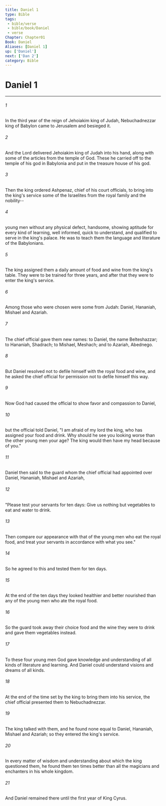 ```yaml
---
title: Daniel 1
type: Bible
tags:
 - bible/verse
 - bible/book/Daniel
 - verse
Chapter: Chapter01
Book: Daniel
Aliases: [Daniel 1]
up: ['Daniel']
next: ['Dan 2']
category: Bible
---
```

# Daniel 1

***


###### 1 
In the third year of the reign of Jehoiakim king of Judah, Nebuchadnezzar king of Babylon came to Jerusalem and besieged it. 

###### 2 
And the Lord delivered Jehoiakim king of Judah into his hand, along with some of the articles from the temple of God. These he carried off to the temple of his god in Babylonia and put in the treasure house of his god. 

###### 3 
Then the king ordered Ashpenaz, chief of his court officials, to bring into the king's service some of the Israelites from the royal family and the nobility-- 

###### 4 
young men without any physical defect, handsome, showing aptitude for every kind of learning, well informed, quick to understand, and qualified to serve in the king's palace. He was to teach them the language and literature of the Babylonians. 

###### 5 
The king assigned them a daily amount of food and wine from the king's table. They were to be trained for three years, and after that they were to enter the king's service. 

###### 6 
Among those who were chosen were some from Judah: Daniel, Hananiah, Mishael and Azariah. 

###### 7 
The chief official gave them new names: to Daniel, the name Belteshazzar; to Hananiah, Shadrach; to Mishael, Meshach; and to Azariah, Abednego. 

###### 8 
But Daniel resolved not to defile himself with the royal food and wine, and he asked the chief official for permission not to defile himself this way. 

###### 9 
Now God had caused the official to show favor and compassion to Daniel, 

###### 10 
but the official told Daniel, "I am afraid of my lord the king, who has assigned your food and drink. Why should he see you looking worse than the other young men your age? The king would then have my head because of you." 

###### 11 
Daniel then said to the guard whom the chief official had appointed over Daniel, Hananiah, Mishael and Azariah, 

###### 12 
"Please test your servants for ten days: Give us nothing but vegetables to eat and water to drink. 

###### 13 
Then compare our appearance with that of the young men who eat the royal food, and treat your servants in accordance with what you see." 

###### 14 
So he agreed to this and tested them for ten days. 

###### 15 
At the end of the ten days they looked healthier and better nourished than any of the young men who ate the royal food. 

###### 16 
So the guard took away their choice food and the wine they were to drink and gave them vegetables instead. 

###### 17 
To these four young men God gave knowledge and understanding of all kinds of literature and learning. And Daniel could understand visions and dreams of all kinds. 

###### 18 
At the end of the time set by the king to bring them into his service, the chief official presented them to Nebuchadnezzar. 

###### 19 
The king talked with them, and he found none equal to Daniel, Hananiah, Mishael and Azariah; so they entered the king's service. 

###### 20 
In every matter of wisdom and understanding about which the king questioned them, he found them ten times better than all the magicians and enchanters in his whole kingdom. 

###### 21 
And Daniel remained there until the first year of King Cyrus. 
